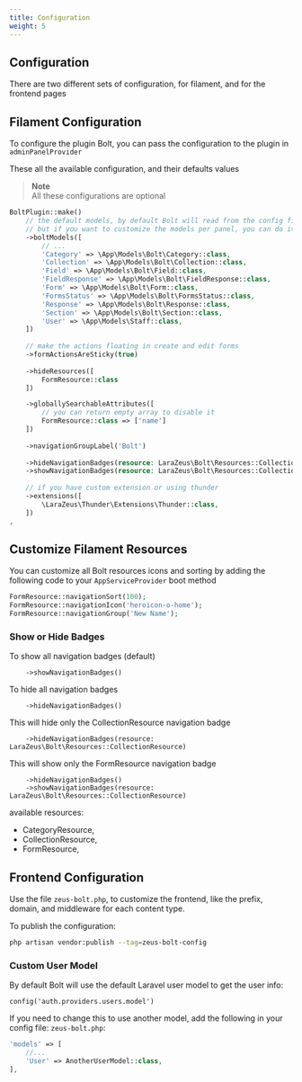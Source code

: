 ```yaml
---
title: Configuration
weight: 5
---
```


## Configuration

There are two different sets of configuration, for filament, and for the frontend pages

## Filament Configuration

To configure the plugin Bolt, you can pass the configuration to the plugin in `adminPanelProvider` 

These all the available configuration, and their defaults values

> **Note**\
> All these configurations are optional

```php
BoltPlugin::make()
    // the default models, by default Bolt will read from the config file 'zeus-bolt'.
    // but if you want to customize the models per panel, you can do it here 
    ->boltModels([
        // ...
        'Category' => \App\Models\Bolt\Category::class,
        'Collection' => \App\Models\Bolt\Collection::class,
        'Field' => \App\Models\Bolt\Field::class,
        'FieldResponse' => \App\Models\Bolt\FieldResponse::class,
        'Form' => \App\Models\Bolt\Form::class,
        'FormsStatus' => \App\Models\Bolt\FormsStatus::class,
        'Response' => \App\Models\Bolt\Response::class,
        'Section' => \App\Models\Bolt\Section::class,
        'User' => \App\Models\Staff::class,
    ])
    
    // make the actions floating in create and edit forms
    ->formActionsAreSticky(true)
    
    ->hideResources([
        FormResource::class
    ])

    ->globallySearchableAttributes([
        // you can return empty array to disable it
        FormResource::class => ['name']
    ])
    
    ->navigationGroupLabel('Bolt')
    
    ->hideNavigationBadges(resource: LaraZeus\Bolt\Resources::CollectionResource)
    ->showNavigationBadges(resource: LaraZeus\Bolt\Resources::CollectionResource)
    
    // if you have custom extension or using thunder
    ->extensions([
        \LaraZeus\Thunder\Extensions\Thunder::class,
    ])
,
```

## Customize Filament Resources

You can customize all Bolt resources icons and sorting by adding the following code to your `AppServiceProvider` boot method

```php
FormResource::navigationSort(100);
FormResource::navigationIcon('heroicon-o-home');
FormResource::navigationGroup('New Name');
```

### Show or Hide Badges

To show all navigation badges (default)
```
    ->showNavigationBadges()
```

To hide all navigation badges
```
    ->hideNavigationBadges()
```

This will hide only the CollectionResource navigation badge
```
    ->hideNavigationBadges(resource: LaraZeus\Bolt\Resources::CollectionResource)
```

This will show only the FormResource navigation badge
```
    ->hideNavigationBadges()
    ->showNavigationBadges(resource: LaraZeus\Bolt\Resources::CollectionResource)
```

available resources:

- CategoryResource,
- CollectionResource,
- FormResource,

## Frontend Configuration

Use the file `zeus-bolt.php`, to customize the frontend, like the prefix, domain, and middleware for each content type.

To publish the configuration:

```bash
php artisan vendor:publish --tag=zeus-bolt-config
```

### Custom User Model

By default Bolt will use the default Laravel user model to get the user info:

`config('auth.providers.users.model')`

If you need to change this to use another model, add the following in your config file: `zeus-bolt.php`:

```php
'models' => [
    //...
    'User' => AnotherUserModel::class,
],
```